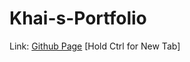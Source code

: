# Khai-s-Portfolio
Link: [Github Page](https://pineapplesofjustice.github.io/Floral-Apocalypse-Revised-Edition/ "Floral Apocalypse (Revised Edition)") [Hold Ctrl for New Tab]
